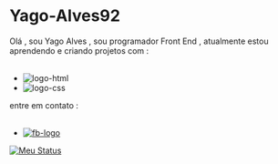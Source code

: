 # Yago-Alves92

Olá , sou Yago Alves , sou programador Front End , atualmente estou aprendendo e criando projetos com :
<br>
<br>
- <img src="https://img.shields.io/badge/html5-%23E34F26.svg?style=for-the-badge&logo=html5&logoColor=white" alt="logo-html">
- <img src="https://img.shields.io/badge/css3-%231572B6.svg?style=for-the-badge&logo=css3&logoColor=white" alt="logo-css">

entre em contato :
<br>
<br>
- <a href="https://www.facebook.com/yago.oliveira.9081?locale=pt_BR"><img src="https://img.shields.io/badge/Facebook-%231877F2.svg?style=for-the-badge&logo=Facebook&logoColor=white" alt="fb-logo"></a>

[![Meu Status](https://github-readme-stats.vercel.app/api?username=YagoAlves92)](https://github.com/anuraghazra/github-readme-stats)


